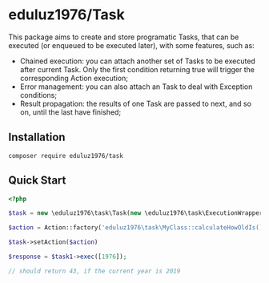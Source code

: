 # eduluz1976/Task

This package aims to create and store programatic Tasks, that can be executed (or enqueued to be executed later), 
with some features, such as:

- Chained execution: you can attach another set of Tasks to be executed after current Task. Only the first condition returning true will trigger the corresponding Action execution;
- Error management: you can also attach an Task to deal with Exception conditions;
- Result propagation: the results of one Task are passed to next, and so on, until the last have finished; 


## Installation
 
 
```
composer require eduluz1976/task
``` 
 

## Quick Start

```php 
<?php 

$task = new \eduluz1976\task\Task(new \eduluz1976\task\ExecutionWrapper());

$action = Action::factory('eduluz1976\task\MyClass::calculateHowOldIs()');

$task->setAction($action)

$response = $task1->exec([1976]);

// should return 43, if the current year is 2019  

``` 
 
 